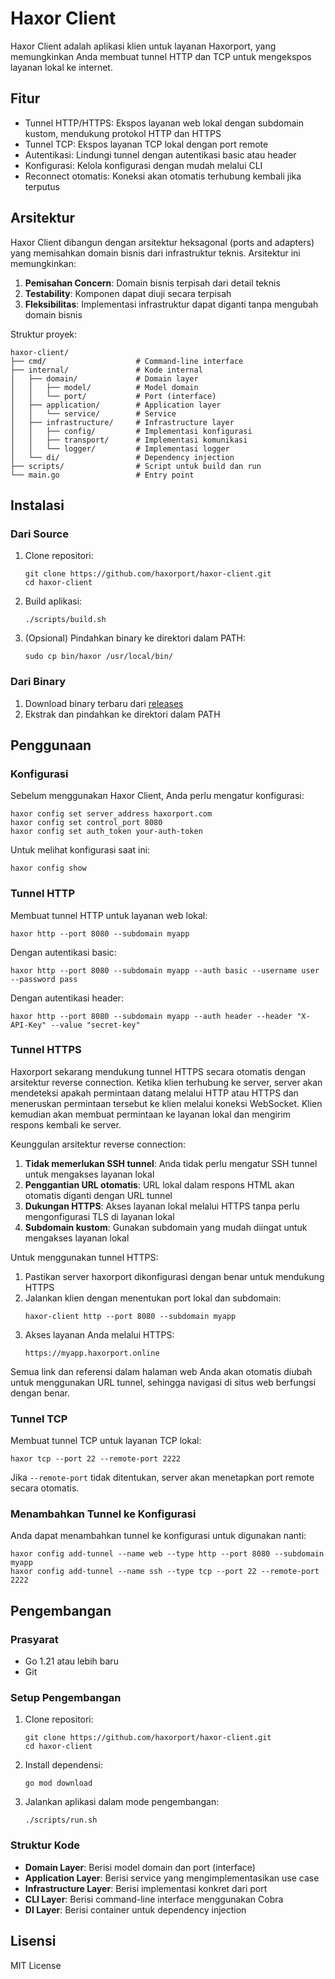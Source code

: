 # Haxor Client

Haxor Client adalah aplikasi klien untuk layanan Haxorport, yang memungkinkan Anda membuat tunnel HTTP dan TCP untuk mengekspos layanan lokal ke internet.

## Fitur

- Tunnel HTTP/HTTPS: Ekspos layanan web lokal dengan subdomain kustom, mendukung protokol HTTP dan HTTPS
- Tunnel TCP: Ekspos layanan TCP lokal dengan port remote
- Autentikasi: Lindungi tunnel dengan autentikasi basic atau header
- Konfigurasi: Kelola konfigurasi dengan mudah melalui CLI
- Reconnect otomatis: Koneksi akan otomatis terhubung kembali jika terputus

## Arsitektur

Haxor Client dibangun dengan arsitektur heksagonal (ports and adapters) yang memisahkan domain bisnis dari infrastruktur teknis. Arsitektur ini memungkinkan:

1. **Pemisahan Concern**: Domain bisnis terpisah dari detail teknis
2. **Testability**: Komponen dapat diuji secara terpisah
3. **Fleksibilitas**: Implementasi infrastruktur dapat diganti tanpa mengubah domain bisnis

Struktur proyek:

```
haxor-client/
├── cmd/                    # Command-line interface
├── internal/               # Kode internal
│   ├── domain/             # Domain layer
│   │   ├── model/          # Model domain
│   │   └── port/           # Port (interface)
│   ├── application/        # Application layer
│   │   └── service/        # Service
│   ├── infrastructure/     # Infrastructure layer
│   │   ├── config/         # Implementasi konfigurasi
│   │   ├── transport/      # Implementasi komunikasi
│   │   └── logger/         # Implementasi logger
│   └── di/                 # Dependency injection
├── scripts/                # Script untuk build dan run
└── main.go                 # Entry point
```

## Instalasi

### Dari Source

1. Clone repositori:
   ```
   git clone https://github.com/haxorport/haxor-client.git
   cd haxor-client
   ```

2. Build aplikasi:
   ```
   ./scripts/build.sh
   ```

3. (Opsional) Pindahkan binary ke direktori dalam PATH:
   ```
   sudo cp bin/haxor /usr/local/bin/
   ```

### Dari Binary

1. Download binary terbaru dari [releases](https://github.com/haxorport/haxor-client/releases)
2. Ekstrak dan pindahkan ke direktori dalam PATH

## Penggunaan

### Konfigurasi

Sebelum menggunakan Haxor Client, Anda perlu mengatur konfigurasi:

```
haxor config set server_address haxorport.com
haxor config set control_port 8080
haxor config set auth_token your-auth-token
```

Untuk melihat konfigurasi saat ini:

```
haxor config show
```

### Tunnel HTTP

Membuat tunnel HTTP untuk layanan web lokal:

```
haxor http --port 8080 --subdomain myapp
```

Dengan autentikasi basic:

```
haxor http --port 8080 --subdomain myapp --auth basic --username user --password pass
```

Dengan autentikasi header:

```
haxor http --port 8080 --subdomain myapp --auth header --header "X-API-Key" --value "secret-key"
```

### Tunnel HTTPS

Haxorport sekarang mendukung tunnel HTTPS secara otomatis dengan arsitektur reverse connection. Ketika klien terhubung ke server, server akan mendeteksi apakah permintaan datang melalui HTTP atau HTTPS dan meneruskan permintaan tersebut ke klien melalui koneksi WebSocket. Klien kemudian akan membuat permintaan ke layanan lokal dan mengirim respons kembali ke server.

Keunggulan arsitektur reverse connection:

1. **Tidak memerlukan SSH tunnel**: Anda tidak perlu mengatur SSH tunnel untuk mengakses layanan lokal
2. **Penggantian URL otomatis**: URL lokal dalam respons HTML akan otomatis diganti dengan URL tunnel
3. **Dukungan HTTPS**: Akses layanan lokal melalui HTTPS tanpa perlu mengonfigurasi TLS di layanan lokal
4. **Subdomain kustom**: Gunakan subdomain yang mudah diingat untuk mengakses layanan lokal

Untuk menggunakan tunnel HTTPS:

1. Pastikan server haxorport dikonfigurasi dengan benar untuk mendukung HTTPS
2. Jalankan klien dengan menentukan port lokal dan subdomain:
   ```
   haxor-client http --port 8080 --subdomain myapp
   ```
3. Akses layanan Anda melalui HTTPS:
   ```
   https://myapp.haxorport.online
   ```

Semua link dan referensi dalam halaman web Anda akan otomatis diubah untuk menggunakan URL tunnel, sehingga navigasi di situs web berfungsi dengan benar.

### Tunnel TCP

Membuat tunnel TCP untuk layanan TCP lokal:

```
haxor tcp --port 22 --remote-port 2222
```

Jika `--remote-port` tidak ditentukan, server akan menetapkan port remote secara otomatis.

### Menambahkan Tunnel ke Konfigurasi

Anda dapat menambahkan tunnel ke konfigurasi untuk digunakan nanti:

```
haxor config add-tunnel --name web --type http --port 8080 --subdomain myapp
haxor config add-tunnel --name ssh --type tcp --port 22 --remote-port 2222
```

## Pengembangan

### Prasyarat

- Go 1.21 atau lebih baru
- Git

### Setup Pengembangan

1. Clone repositori:
   ```
   git clone https://github.com/haxorport/haxor-client.git
   cd haxor-client
   ```

2. Install dependensi:
   ```
   go mod download
   ```

3. Jalankan aplikasi dalam mode pengembangan:
   ```
   ./scripts/run.sh
   ```

### Struktur Kode

- **Domain Layer**: Berisi model domain dan port (interface)
- **Application Layer**: Berisi service yang mengimplementasikan use case
- **Infrastructure Layer**: Berisi implementasi konkret dari port
- **CLI Layer**: Berisi command-line interface menggunakan Cobra
- **DI Layer**: Berisi container untuk dependency injection

## Lisensi

MIT License
